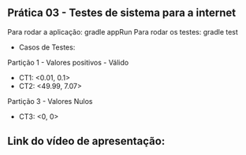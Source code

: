## Prática 03 - Testes de sistema para a internet

Para rodar a aplicação: gradle appRun
Para rodar os testes: gradle test

- Casos de Testes:

Partição 1 - Valores positivos - Válido
- CT1: <0.01, 0.1>
- CT2: <49.99, 7.07>

Partição 3 - Valores Nulos 
- CT3: <0, 0>

Link do vídeo de apresentação:
-
